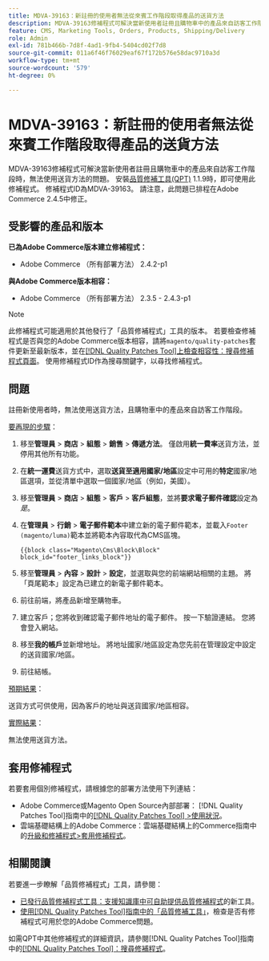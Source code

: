 ```yaml
---
title: MDVA-39163：新註冊的使用者無法從來賓工作階段取得產品的送貨方法
description: MDVA-39163修補程式可解決當新使用者註冊且購物車中的產品來自訪客工作階段時，無法使用送貨方法的問題。 安裝[Quality Patches Tool (QPT)](https://experienceleague.adobe.com/en/docs/commerce-operations/tools/quality-patches-tool/quality-patches-tool-to-self-serve-quality-patches) 1.1.9後，即可使用此修補程式。 修補程式ID為MDVA-39163。 請注意，此問題已排程在Adobe Commerce 2.4.5中修正。
feature: CMS, Marketing Tools, Orders, Products, Shipping/Delivery
role: Admin
exl-id: 781b466b-7d8f-4ad1-9fb4-5404cd02f7d8
source-git-commit: 011a6f46f76029eaf67f172b576e58dac9710a3d
workflow-type: tm+mt
source-wordcount: '579'
ht-degree: 0%

---
```


# MDVA-39163：新註冊的使用者無法從來賓工作階段取得產品的送貨方法

MDVA-39163修補程式可解決當新使用者註冊且購物車中的產品來自訪客工作階段時，無法使用送貨方法的問題。 安裝[品質修補工具(QPT)](https://experienceleague.adobe.com/en/docs/commerce-operations/tools/quality-patches-tool/quality-patches-tool-to-self-serve-quality-patches) 1.1.9時，即可使用此修補程式。 修補程式ID為MDVA-39163。 請注意，此問題已排程在Adobe Commerce 2.4.5中修正。

## 受影響的產品和版本

**已為Adobe Commerce版本建立修補程式：**

* Adobe Commerce （所有部署方法） 2.4.2-p1

**與Adobe Commerce版本相容：**

* Adobe Commerce （所有部署方法） 2.3.5 - 2.4.3-p1

>[!NOTE]
>
>此修補程式可能適用於其他發行了「品質修補程式」工具的版本。 若要檢查修補程式是否與您的Adobe Commerce版本相容，請將`magento/quality-patches`套件更新至最新版本，並在[[!DNL Quality Patches Tool]上檢查相容性：搜尋修補程式頁面](https://experienceleague.adobe.com/en/docs/commerce-operations/tools/quality-patches-tool/quality-patches-tool-to-self-serve-quality-patches)。 使用修補程式ID作為搜尋關鍵字，以尋找修補程式。

## 問題

註冊新使用者時，無法使用送貨方法，且購物車中的產品來自訪客工作階段。

<u>要再現的步驟</u>：

1. 移至&#x200B;**管理員** > **商店** > **組態** > **銷售** > **傳遞方法**。 僅啟用&#x200B;**統一費率**&#x200B;送貨方法，並停用其他所有功能。
1. 在&#x200B;**統一運費**&#x200B;送貨方式中，選取&#x200B;**送貨至適用國家/地區**&#x200B;設定中可用的&#x200B;**特定**&#x200B;國家/地區選項，並從清單中選取一個國家/地區（例如，美國）。
1. 移至&#x200B;**管理員** > **商店** > **組態** > **客戶** > **客戶組態**，並將&#x200B;**要求電子郵件確認**&#x200B;設定為&#x200B;_是_。
1. 在&#x200B;**管理員** > **行銷** > **電子郵件範本**&#x200B;中建立新的電子郵件範本，並載入`Footer (magento/luma)`範本並將範本內容取代為CMS區塊。

   ```CMS
   {{block class="Magento\Cms\Block\Block" block_id="footer_links_block"}}
   ```

1. 移至&#x200B;**管理員** > **內容** > **設計** > **設定**，並選取與您的前端網站相關的主題。 將「頁尾範本」設定為已建立的新電子郵件範本。
1. 前往前端，將產品新增至購物車。
1. 建立客戶；您將收到確認電子郵件地址的電子郵件。 按一下驗證連結。 您將會登入網站。
1. 移至&#x200B;**我的帳戶**&#x200B;並新增地址。 將地址國家/地區設定為您先前在管理設定中設定的送貨國家/地區。
1. 前往結帳。

<u>預期結果</u>：

送貨方式可供使用，因為客戶的地址與送貨國家/地區相容。

<u>實際結果</u>：

無法使用送貨方法。

## 套用修補程式

若要套用個別修補程式，請根據您的部署方法使用下列連結：

* Adobe Commerce或Magento Open Source內部部署： [!DNL Quality Patches Tool]指南中的[[!DNL Quality Patches Tool] >使用狀況](/help/tools/quality-patches-tool/usage.md)。
* 雲端基礎結構上的Adobe Commerce：雲端基礎結構上的Commerce指南中的[升級和修補程式>套用修補程式](https://experienceleague.adobe.com/docs/commerce-cloud-service/user-guide/develop/upgrade/apply-patches.html)。

## 相關閱讀

若要進一步瞭解「品質修補程式」工具，請參閱：

* [已發行品質修補程式工具：支援知識庫中可自助提供品質修補程式](https://experienceleague.adobe.com/en/docs/commerce-operations/tools/quality-patches-tool/quality-patches-tool-to-self-serve-quality-patches)的新工具。
* [使用[!DNL Quality Patches Tool]指南中的「品質修補工具」](/help/tools/quality-patches-tool/patches-available-in-qpt/check-patch-for-magento-issue-with-magento-quality-patches.md)，檢查是否有修補程式可用於您的Adobe Commerce問題。

如需QPT中其他修補程式的詳細資訊，請參閱[!DNL Quality Patches Tool]指南中的[[!DNL Quality Patches Tool]：搜尋修補程式](https://experienceleague.adobe.com/tools/commerce-quality-patches/index.html)。
